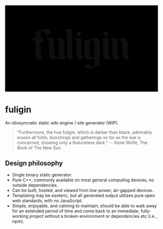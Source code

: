 ![fuliginous](fuliginous.png)

fuligin
===
An idiosyncratic static wiki engine / site generator (WIP).

> "Furthermore, the hue fuligin, which is darker than black, admirably erases all folds, bunchings and gatherings so far as the eye is concerned, showing only a featureless dark." -- Gene Wolfe, The Book of The New Sun


Design philosophy
---

- Single binary static generator.
- Pure C++, commonly available on most general computing devices, no outside dependencies.
- Can be built, hosted, and viewed from low-power, air-gapped devices.
- Templating may be esoteric, but all generated output utilizes pure open web standards, with no JavaScript.
- Simple, enjoyable, and calming to maintain; should be able to walk away for an extended period of time and come back to an immediate, fully-working project without a broken environment or dependencies etc (i.e., npm).
